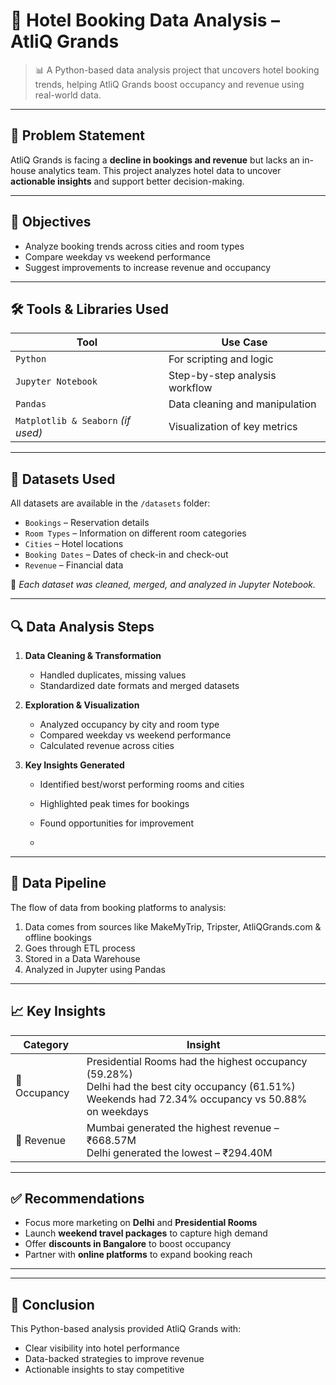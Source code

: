 # 🏨 Hotel Booking Data Analysis – AtliQ Grands



> 📊 A Python-based data analysis project that uncovers hotel booking trends, helping AtliQ Grands boost occupancy and revenue using real-world data.

---

## 🧩 Problem Statement

AtliQ Grands is facing a **decline in bookings and revenue** but lacks an in-house analytics team. This project analyzes hotel data to uncover **actionable insights** and support better decision-making.

---

## 🎯 Objectives

- Analyze booking trends across cities and room types  
- Compare weekday vs weekend performance  
- Suggest improvements to increase revenue and occupancy  

---

## 🛠️ Tools & Libraries Used

| Tool             | Use Case                         |
|------------------|----------------------------------|
| `Python`         | For scripting and logic          |
| `Jupyter Notebook` | Step-by-step analysis workflow  |
| `Pandas`         | Data cleaning and manipulation   |
| `Matplotlib & Seaborn` *(if used)* | Visualization of key metrics |

---

## 📂 Datasets Used

All datasets are available in the `/datasets` folder:

- `Bookings` – Reservation details  
- `Room Types` – Information on different room categories  
- `Cities` – Hotel locations  
- `Booking Dates` – Dates of check-in and check-out  
- `Revenue` – Financial data

📝 *Each dataset was cleaned, merged, and analyzed in Jupyter Notebook.*

---

## 🔍 Data Analysis Steps

1. **Data Cleaning & Transformation**  
   - Handled duplicates, missing values  
   - Standardized date formats and merged datasets
  
   
3. **Exploration & Visualization**  
   - Analyzed occupancy by city and room type  
   - Compared weekday vs weekend performance  
   - Calculated revenue across cities
  
  

4. **Key Insights Generated**  
   - Identified best/worst performing rooms and cities  
   - Highlighted peak times for bookings  
   - Found opportunities for improvement
  
   -
---


## 🔄 Data Pipeline

The flow of data from booking platforms to analysis:


1. Data comes from sources like MakeMyTrip, Tripster, AtliQGrands.com & offline bookings  
2. Goes through ETL process  
3. Stored in a Data Warehouse  
4. Analyzed in Jupyter using Pandas

---


## 📈 Key Insights

| Category   | Insight |
|------------|---------|
| 🔹 Occupancy | Presidential Rooms had the highest occupancy (59.28%) <br> Delhi had the best city occupancy (61.51%) <br> Weekends had 72.34% occupancy vs 50.88% on weekdays |
| 🔹 Revenue   | Mumbai generated the highest revenue – ₹668.57M <br> Delhi generated the lowest – ₹294.40M |

---

## ✅ Recommendations

- Focus more marketing on **Delhi** and **Presidential Rooms**  
- Launch **weekend travel packages** to capture high demand  
- Offer **discounts in Bangalore** to boost occupancy  
- Partner with **online platforms** to expand booking reach  

---


---

## 💬 Conclusion

This Python-based analysis provided AtliQ Grands with:

- Clear visibility into hotel performance  
- Data-backed strategies to improve revenue  
- Actionable insights to stay competitive  
